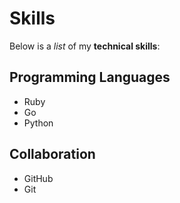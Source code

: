 #  Skills

Below is a _list_ of my **technical skills**:

## Programming Languages
- Ruby
- Go
- Python

## Collaboration
- GitHub
- Git
